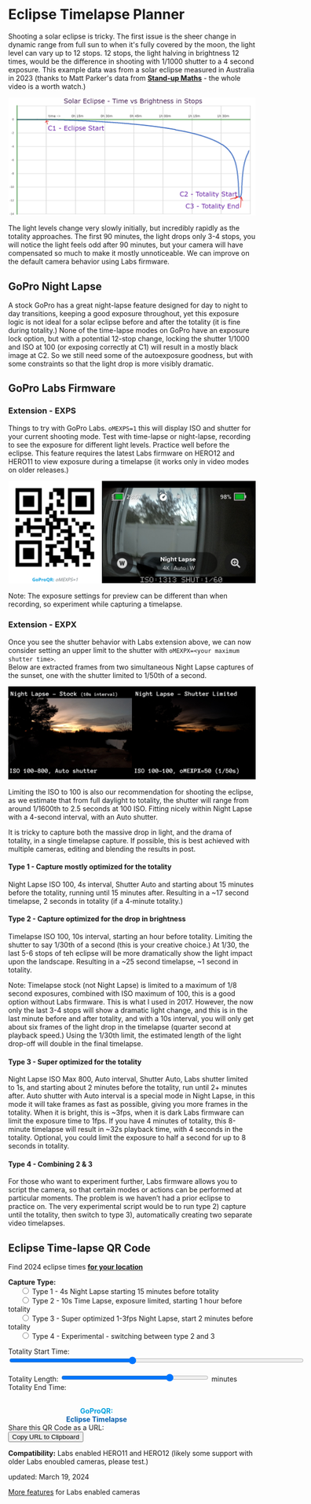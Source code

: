 # Eclipse Timelapse Planner

<script src="../../jquery.min.js"></script>
<script src="../../qrcodeborder.js"></script>
<script src="../../html2canvas.min.js"></script>
<style>
        #qrcode{
            width: 100%;
        }
        div{
            width: 100%;
            display: inline-block;
        }
</style>


Shooting a solar eclipse is tricky. The first issue is the sheer change in dynamic range from full sun to when it's fully covered by the moon, 
the light level can vary up to 12 stops. 12 stops, the light halving in brightness 12 times, would be the difference in shooting with 1/1000 shutter to a 4 second exposure. 
This example data was from a solar eclipse measured in Australia in 2023 (thanks to Matt Parker's data from [**Stand-up Maths**](https://youtu.be/IuUMxNfDfFY?si=iytXca2frHqOakOB&t=945) - the whole video is a worth watch.)

![stops.png](stops.png)

The light levels change very slowly initially, but incredibly rapidly as the totality approaches. The first 90 minutes, the light drops only 3-4 stops, you will notice the light 
feels odd after 90 minutes, but your camera will have compensated so much to make it mostly unnoticeable. We can improve on the default camera behavior using Labs firmware.

## GoPro Night Lapse
A stock GoPro has a great night-lapse feature designed for day to night to day transitions, keeping a good exposure throughout, yet this exposure logic is not ideal for a solar 
eclipse before and after the totality (it is fine during totality.) None of the time-lapse modes on GoPro have an exposure lock option, but with a potential 12-stop change, locking the 
shutter 1/1000 and ISO at 100 (or exposing correctly at C1) will result in a mostly black image at C2. So we still need some of the autoexposure goodness, but with some constraints 
so that the light drop is more visibly dramatic.  

## GoPro Labs Firmware

### Extension - EXPS
Things to try with GoPro Labs. ```oMEXPS=1``` this will display ISO and shutter for your current shooting mode. Test with time-lapse or night-lapse, recording to see the exposure 
for different light levels. Practice well before the eclipse. This feature requires the latest Labs firmware on HERO12 and HERO11 to view exposure during a timelapse 
(it works only in video modes on older releases.)  

![EXPS.png](EXPS.png)

Note: The exposure settings for preview can be different than when recording, so experiment while capturing a timelapse.  


### Extension - EXPX
Once you see the shutter behavior with Labs extension above, we can now consider setting an upper limit to the shutter with ```oMEXPX=<your maximum shutter time>```.  
Below are extracted frames from two simultaneous Night Lapse captures of the sunset, one with the shutter limited to 1/50th of a second.

![NightCompare.png](NightCompare.png)

Limiting the ISO to 100 is also our recommendation for shooting the eclipse, as we estimate that from full daylight to totality, the shutter will range from around 1/1600th to 2.5 seconds at 100 ISO. 
Fitting nicely within Night Lapse with a 4-second interval, with an Auto shutter.  

It is tricky to capture both the massive drop in light, and the drama of totality, in a single timelapse capture. If possible, this is best achieved with multiple cameras, 
editing and blending the results in post.

#### Type 1 - Capture mostly optimized for the totality
Night Lapse ISO 100, 4s interval, Shutter Auto and starting about 15 minutes before the totality, running until 15 minutes after. 
Resulting in a ~17 second timelapse, 2 seconds in totality (if a 4-minute totality.)  

#### Type 2 - Capture optimized for the drop in brightness
Timelapse ISO 100, 10s interval, starting an hour before totality. Limiting the shutter to say 1/30th of a second 
(this is your creative choice.) At 1/30, the last 5-6 stops of teh eclipse will be more dramatically show the light impact upon the landscape. Resulting in a ~25 second timelapse, ~1 second in totality.

Note: Timelapse stock (not Night Lapse) is limited to a maximum of 1/8 second exposures, combined with ISO maximum of 100, this is a good option without Labs firmware. 
This is what I used in 2017. However, the now only the last 3-4 stops will show a dramatic light change, and this is in the last minute before and after totality, 
and with a 10s interval, you will only get about six frames of the light drop in the timelapse (quarter second at playback speed.)  Using the 1/30th limit, the estimated 
length of the light drop-off will double in the final timelapse.  

#### Type 3 - Super optimized for the totality
Night Lapse ISO Max 800, Auto interval, Shutter Auto, Labs shutter limited to 1s, and starting about 2 minutes 
before the totality, run until 2+ minutes after. Auto shutter with Auto interval is a special mode in Night Lapse, in this mode it will take frames as fast as possible, 
giving you more frames in the totality. When it is bright, this is ~3fps, when it is dark Labs firmware can limit the exposure time to 1fps. If you have 4 minutes of totality, 
this 8-minute timelapse will result in ~32s playback time, with 4 seconds in the totality. Optional, you could limit the exposure to half a second for up to 8 seconds in totality.

#### Type 4 - Combining 2 & 3
For those who want to experiment further, Labs firmware allows you to script the camera, so that certain modes or actions can be performed at particular moments. 
The problem is we haven’t had a prior eclipse to practice on. The very experimental script would be to run type 2) capture until the totality, then switch to type 3), automatically 
creating two separate video timelapses. 

## Eclipse Time-lapse QR Code

Find 2024 eclipse times [**for your location**](https://nso.edu/for-public/eclipse-map-2024/)

<div id="eTYPE"><b>Capture Type:</b><br>
  &nbsp;&nbsp;&nbsp;&nbsp;&nbsp;&nbsp;<input type="radio" id="type1" name="type" value="1" > <label for="type1">Type 1 - 4s Night Lapse starting 15 minutes before totality</label><br>
  &nbsp;&nbsp;&nbsp;&nbsp;&nbsp;&nbsp;<input type="radio" id="type2" name="type" value="2" > <label for="type2">Type 2 - 10s Time Lapse, exposure limited, starting 1 hour before totality</label><br>
  &nbsp;&nbsp;&nbsp;&nbsp;&nbsp;&nbsp;<input type="radio" id="type3" name="type" value="3" > <label for="type3">Type 3 - Super optimized 1-3fps Night Lapse, start 2 minutes before totality</label><br>
  &nbsp;&nbsp;&nbsp;&nbsp;&nbsp;&nbsp;<input type="radio" id="type4" name="type" value="4" > <label for="type4">Type 4 - Experimental - switching between type 2 and 3</label>
</div>

Totality Start Time: <input type="range" style="width: 600px;" id="tlstrt" name="tlstrt" min="1" max="480" value="200"><label for="tlstrt"></label> <b id="starttext"></b>

Totality Length: <input type="range" style="width: 300px;" id="tlend" name="tlend" min="1" max="5" value="4"><label for="tlend"></label> <b id="lentext"></b> minutes &nbsp;&nbsp; Totality End Time: <b id="endtext"></b>
 
<div id="qrcode_txt" style="width: 360px">
  <center>
  <div id="qrcode"></div><br>
  <b><font color="#009FDF">GoProQR:</font></b> <em id="qrtext"></em><br>
  <b><font color="#005CAC">Eclipse Timelapse</font></b>
  </center>
</div>
<br>
Share this QR Code as a URL: <small id="urltext"></small><br>
<button id="copyBtn">Copy URL to Clipboard</button>
      
**Compatibility:** Labs enabled HERO11 and HERO12 (likely some support with older Labs enoubled cameras, please test.) 

updated: March 19, 2024

[More features](..) for Labs enabled cameras

<script>
var once = true;
var qrcode;
var cmd = "mPdP!60SQ!1R";
var clipcopy = "";
var lasttimecmd = "";
var changed = false;

function makeQR() 
{	
  if(once === true)
  {
    qrcode = new QRCode(document.getElementById("qrcode"), 
    {
      text : "!oMBURN=\"\"",
      width : 360,
      height : 360,
      correctLevel : QRCode.CorrectLevel.M
    });
    once = false;
  }
}

function checkTime(i) {
    if (i < 10) {i = "0" + i;}  // add zero in front of numbers < 10
    return i;
}

function pad(num, size) {
    var s = num+"";
    while (s.length < size) s = "0" + s;
    return s;
}


function dcmd(cmd, id) {
    var x;
	if(document.getElementById(id) !== null)
	{
		x = document.getElementById(id).checked;
		if( x === true)
			cmd = cmd + document.getElementById(id).value;
	}
	else
	{
		for (i = 1; i < 15; i++) { 
			var newid = id+i;
			if(document.getElementById(newid) !== null)
			{
				x = document.getElementById(newid).checked;
				if( x === true)
					cmd = cmd + document.getElementById(newid).value;
			}
		}
	}
	return cmd;
}


function dval(id) {
    var x;
	var val = "";
	{
		for (i = 1; i < 15; i++) { 
			var newid = id+i;
			if(document.getElementById(newid) !== null)
			{
				x = document.getElementById(newid).checked;
				if( x === true)
					val = document.getElementById(newid).value;
			}
		}
	}
	return val;
}




function timeLoop()
{
  if(document.getElementById("tlstrt") !== null)
  {
	var start = parseInt(document.getElementById("tlstrt").value);
	var startmins = start + 600;
	var caplen = parseInt(document.getElementById("tlend").value);
	var endmins = startmins + caplen;
	if(endmins >= 1440)
		endmins -= 1440;
		
	var starthourstime = Math.trunc(startmins / 60);
	var startminstime = startmins - starthourstime * 60;	
	
	var endhourstime = Math.trunc(endmins / 60);
	var endminstime = endmins - endhourstime * 60;
		
	var stxt = pad(starthourstime, 2) + ":" + pad(startminstime, 2);
	var etxt = pad(endhourstime, 2) + ":" + pad(endminstime, 2);
	
	document.getElementById("starttext").innerHTML = stxt;
	document.getElementById("endtext").innerHTML = etxt;
	document.getElementById("lentext").innerHTML = caplen;
	
	var spftxt = dval("fpslapse");
	var spf = spftxt.slice(2);
	var fsecs = ((caplen*60) / parseInt(spf)) / 30;	
	var secs10 =  fsecs * 10;
	var secs = Math.trunc(secs10) / 10;

	var type = dcmd("","type"); 
	if(type == "1")
	{
		cmd = "\"Type1\"" + "!" + stxt + "N" + "!S!" + caplen*60 + "E";
	} 
	else if(type == "2")
	{
		cmd = "\"Type2\"" + "!" + stxt + "N" + "!S!" + caplen*60 + "E";
	} 
	else if(type == "3")
	{
		cmd = "\"Type3\"" + "!" + stxt + "N" + "!S!" + caplen*60 + "E";
	}
	else	
	{
		cmd = "\"Type4\"" + "!" + stxt + "N" +  "!S!" + caplen*60 + "E";
	}
	
	cmd = cmd + "!1R";
  }
  
  qrcode.clear(); 
  qrcode.makeCode(cmd);
  
  
  if(cmd != lasttimecmd)
  {
	changed = true;
	lasttimecmd = cmd;
  }
	
  if(changed === true)
  {
	document.getElementById("qrtext").innerHTML = cmd;
	clipcopy = "https://gopro.github.io/labs/control/set/?cmd=" + cmd + "&title=Eclipse%20Timelapse";
	document.getElementById("urltext").innerHTML = clipcopy;
	changed = false;
  }
  
  var t = setTimeout(timeLoop, 100);
}

function myReloadFunction() {
  location.reload();
}


async function copyImageToClipboard() {
    html2canvas(document.querySelector("#qrcode_txt")).then(canvas => canvas.toBlob(blob => navigator.clipboard.write([new ClipboardItem({'image/png': blob})])));
}
async function copyTextToClipboard(text) {
	try {
		await navigator.clipboard.writeText(text);
	} catch(err) {
		alert('Error in copying text: ', err);
	}
}

function setupButtons() {	
    document.getElementById("copyBtn").onclick = function() { 
        copyTextToClipboard(clipcopy);
	};
}

makeQR();
setupButtons();
timeLoop();

</script>
